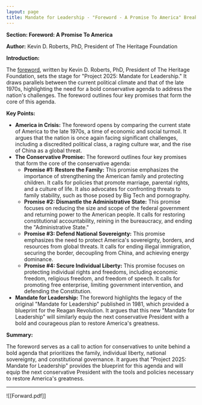 ```yaml
---
layout: page
title: Mandate for Leadership - "Foreword - A Promise To America" Breakdown
---
```


**Section: Foreword: A Promise To America**

**Author:** Kevin D. Roberts, PhD, President of The Heritage Foundation

**Introduction:**

The [foreword](../../documents/project_2025_chapters/Forward.pdf), written by Kevin D. Roberts, PhD, President of The Heritage Foundation, sets the stage for "Project 2025: Mandate for Leadership." It draws parallels between the current political climate and that of the late 1970s, highlighting the need for a bold conservative agenda to address the nation's challenges. The foreword outlines four key promises that form the core of this agenda.

**Key Points:**

- **America in Crisis:** The foreword opens by comparing the current state of America to the late 1970s, a time of economic and social turmoil. It argues that the nation is once again facing significant challenges, including a discredited political class, a raging culture war, and the rise of China as a global threat.
- **The Conservative Promise:** The foreword outlines four key promises that form the core of the conservative agenda:
    - **Promise #1: Restore the Family:**  This promise emphasizes the importance of strengthening the American family and protecting children. It calls for policies that promote marriage, parental rights, and a culture of life. It also advocates for confronting threats to family stability, such as those posed by Big Tech and pornography.
    - **Promise #2: Dismantle the Administrative State:** This promise focuses on reducing the size and scope of the federal government and returning power to the American people. It calls for restoring constitutional accountability, reining in the bureaucracy, and ending the "Administrative State."
    - **Promise #3: Defend National Sovereignty:** This promise emphasizes the need to protect America's sovereignty, borders, and resources from global threats. It calls for ending illegal immigration, securing the border, decoupling from China, and achieving energy dominance.
    - **Promise #4: Secure Individual Liberty:** This promise focuses on protecting individual rights and freedoms, including economic freedom, religious freedom, and freedom of speech. It calls for promoting free enterprise, limiting government intervention, and defending the Constitution.
- **Mandate for Leadership:** The foreword highlights the legacy of the original "Mandate for Leadership" published in 1981, which provided a blueprint for the Reagan Revolution. It argues that this new "Mandate for Leadership" will similarly equip the next conservative President with a bold and courageous plan to restore America's greatness.

**Summary:**

The foreword serves as a call to action for conservatives to unite behind a bold agenda that prioritizes the family, individual liberty, national sovereignty, and constitutional governance. It argues that "Project 2025: Mandate for Leadership" provides the blueprint for this agenda and will equip the next conservative President with the tools and policies necessary to restore America's greatness. 

----

![[Forward.pdf]]
